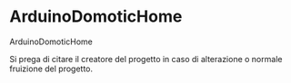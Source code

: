 ArduinoDomoticHome
==================

ArduinoDomoticHome

Si prega di citare il creatore del progetto in caso di alterazione o normale fruizione del progetto.
